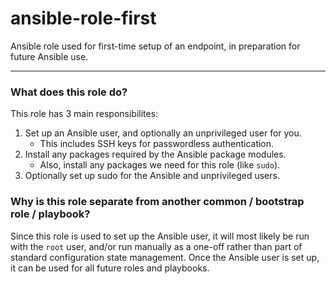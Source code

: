 # ansible-role-first

Ansible role used for first-time setup of an endpoint, in preparation for future Ansible use.

---

### What does this role do?

This role has 3 main responsibilites:

1. Set up an Ansible user, and optionally an unprivileged user for you.
	- This includes SSH keys for passwordless authentication.
2. Install any packages required by the Ansible package modules.
	- Also, install any packages we need for this role (like `sudo`).
3. Optionally set up sudo for the Ansible and unprivileged users.

### Why is this role separate from another common / bootstrap role / playbook?

Since this role is used to set up the Ansible user, it will most likely be run with the `root` user, and/or run manually as a one-off rather than part of standard configuration state management. Once the Ansible user is set up, it can be used for all future roles and playbooks.
